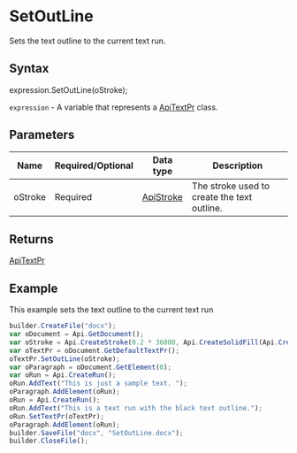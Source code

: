 # SetOutLine

Sets the text outline to the current text run.

## Syntax

expression.SetOutLine(oStroke);

`expression` - A variable that represents a [ApiTextPr](../ApiTextPr.md) class.

## Parameters

| **Name** | **Required/Optional** | **Data type** | **Description** |
| ------------- | ------------- | ------------- | ------------- |
| oStroke | Required | [ApiStroke](../../ApiStroke/ApiStroke.md) | The stroke used to create the text outline. |

## Returns

[ApiTextPr](../ApiTextPr.md)

## Example

This example sets the text outline to the current text run

```javascript
builder.CreateFile("docx");
var oDocument = Api.GetDocument();
var oStroke = Api.CreateStroke(0.2 * 36000, Api.CreateSolidFill(Api.CreateRGBColor(51, 51, 51)));
var oTextPr = oDocument.GetDefaultTextPr();
oTextPr.SetOutLine(oStroke);
var oParagraph = oDocument.GetElement(0);
var oRun = Api.CreateRun();
oRun.AddText("This is just a sample text. ");
oParagraph.AddElement(oRun);
oRun = Api.CreateRun();
oRun.AddText("This is a text run with the black text outline.");
oRun.SetTextPr(oTextPr);
oParagraph.AddElement(oRun);
builder.SaveFile("docx", "SetOutLine.docx");
builder.CloseFile();
```